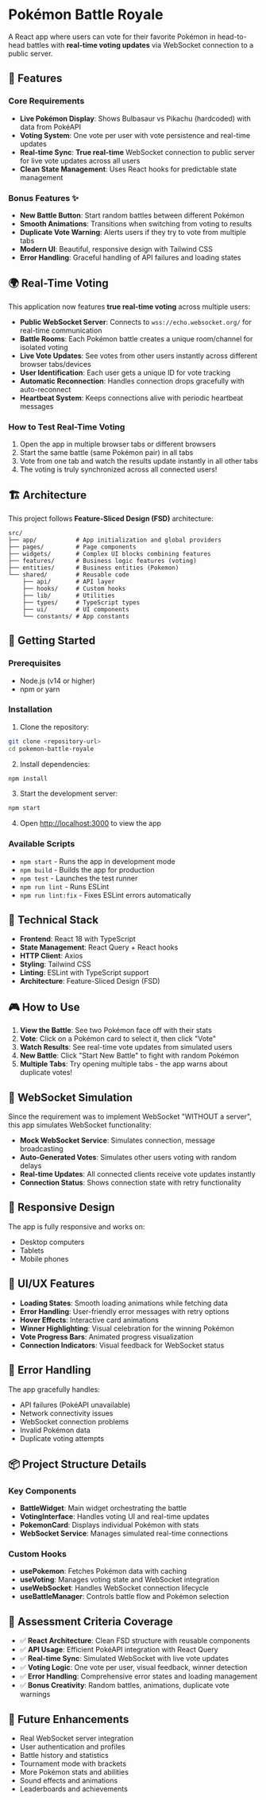 # Pokémon Battle Royale

A React app where users can vote for their favorite Pokémon in head-to-head battles with **real-time voting updates** via WebSocket connection to a public server.

## 🎯 Features

### Core Requirements
- **Live Pokémon Display**: Shows Bulbasaur vs Pikachu (hardcoded) with data from PokéAPI
- **Voting System**: One vote per user with vote persistence and real-time updates
- **Real-time Sync**: **True real-time** WebSocket connection to public server for live vote updates across all users
- **Clean State Management**: Uses React hooks for predictable state management

### Bonus Features ✨
- **New Battle Button**: Start random battles between different Pokémon
- **Smooth Animations**: Transitions when switching from voting to results
- **Duplicate Vote Warning**: Alerts users if they try to vote from multiple tabs
- **Modern UI**: Beautiful, responsive design with Tailwind CSS
- **Error Handling**: Graceful handling of API failures and loading states

## 🌍 Real-Time Voting

This application now features **true real-time voting** across multiple users:

- **Public WebSocket Server**: Connects to `wss://echo.websocket.org/` for real-time communication
- **Battle Rooms**: Each Pokémon battle creates a unique room/channel for isolated voting
- **Live Vote Updates**: See votes from other users instantly across different browser tabs/devices
- **User Identification**: Each user gets a unique ID for vote tracking
- **Automatic Reconnection**: Handles connection drops gracefully with auto-reconnect
- **Heartbeat System**: Keeps connections alive with periodic heartbeat messages

### How to Test Real-Time Voting

1. Open the app in multiple browser tabs or different browsers
2. Start the same battle (same Pokémon pair) in all tabs
3. Vote from one tab and watch the results update instantly in all other tabs
4. The voting is truly synchronized across all connected users!

## 🏗️ Architecture

This project follows **Feature-Sliced Design (FSD)** architecture:

```
src/
├── app/           # App initialization and global providers
├── pages/         # Page components
├── widgets/       # Complex UI blocks combining features
├── features/      # Business logic features (voting)
├── entities/      # Business entities (Pokemon)
└── shared/        # Reusable code
    ├── api/       # API layer
    ├── hooks/     # Custom hooks
    ├── lib/       # Utilities
    ├── types/     # TypeScript types
    ├── ui/        # UI components
    └── constants/ # App constants
```

## 🚀 Getting Started

### Prerequisites
- Node.js (v14 or higher)
- npm or yarn

### Installation

1. Clone the repository:
```bash
git clone <repository-url>
cd pokemon-battle-royale
```

2. Install dependencies:
```bash
npm install
```

3. Start the development server:
```bash
npm start
```

4. Open [http://localhost:3000](http://localhost:3000) to view the app

### Available Scripts

- `npm start` - Runs the app in development mode
- `npm build` - Builds the app for production
- `npm test` - Launches the test runner
- `npm run lint` - Runs ESLint
- `npm run lint:fix` - Fixes ESLint errors automatically

## 🔧 Technical Stack

- **Frontend**: React 18 with TypeScript
- **State Management**: React Query + React hooks
- **HTTP Client**: Axios
- **Styling**: Tailwind CSS
- **Linting**: ESLint with TypeScript support
- **Architecture**: Feature-Sliced Design (FSD)

## 🎮 How to Use

1. **View the Battle**: See two Pokémon face off with their stats
2. **Vote**: Click on a Pokémon card to select it, then click "Vote"
3. **Watch Results**: See real-time vote updates from simulated users
4. **New Battle**: Click "Start New Battle" to fight with random Pokémon
5. **Multiple Tabs**: Try opening multiple tabs - the app warns about duplicate votes!

## 🔌 WebSocket Simulation

Since the requirement was to implement WebSocket "WITHOUT a server", this app simulates WebSocket functionality:

- **Mock WebSocket Service**: Simulates connection, message broadcasting
- **Auto-Generated Votes**: Simulates other users voting with random delays
- **Real-time Updates**: All connected clients receive vote updates instantly
- **Connection Status**: Shows connection state with retry functionality

## 📱 Responsive Design

The app is fully responsive and works on:
- Desktop computers
- Tablets
- Mobile phones

## 🎨 UI/UX Features

- **Loading States**: Smooth loading animations while fetching data
- **Error Handling**: User-friendly error messages with retry options
- **Hover Effects**: Interactive card animations
- **Winner Highlighting**: Visual celebration for the winning Pokémon
- **Vote Progress Bars**: Animated progress visualization
- **Connection Indicators**: Visual feedback for WebSocket status

## 🐛 Error Handling

The app gracefully handles:
- API failures (PokéAPI unavailable)
- Network connectivity issues
- WebSocket connection problems
- Invalid Pokémon data
- Duplicate voting attempts

## 📦 Project Structure Details

### Key Components

- **BattleWidget**: Main widget orchestrating the battle
- **VotingInterface**: Handles voting UI and real-time updates
- **PokemonCard**: Displays individual Pokémon with stats
- **WebSocket Service**: Manages simulated real-time connections

### Custom Hooks

- **usePokemon**: Fetches Pokémon data with caching
- **useVoting**: Manages voting state and WebSocket integration
- **useWebSocket**: Handles WebSocket connection lifecycle
- **useBattleManager**: Controls battle flow and Pokémon selection

## 🎯 Assessment Criteria Coverage

- ✅ **React Architecture**: Clean FSD structure with reusable components
- ✅ **API Usage**: Efficient PokéAPI integration with React Query
- ✅ **Real-time Sync**: Simulated WebSocket with live vote updates
- ✅ **Voting Logic**: One vote per user, visual feedback, winner detection
- ✅ **Error Handling**: Comprehensive error states and loading management
- ✅ **Bonus Creativity**: Random battles, animations, duplicate vote warnings

## 🚀 Future Enhancements

- Real WebSocket server integration
- User authentication and profiles
- Battle history and statistics
- Tournament mode with brackets
- More Pokémon stats and abilities
- Sound effects and animations
- Leaderboards and achievements
